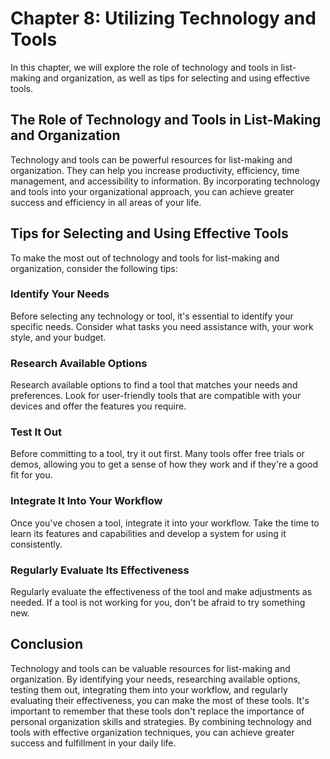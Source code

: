 Chapter 8: Utilizing Technology and Tools
=========================================

In this chapter, we will explore the role of technology and tools in list-making and organization, as well as tips for selecting and using effective tools.

The Role of Technology and Tools in List-Making and Organization
----------------------------------------------------------------

Technology and tools can be powerful resources for list-making and organization. They can help you increase productivity, efficiency, time management, and accessibility to information. By incorporating technology and tools into your organizational approach, you can achieve greater success and efficiency in all areas of your life.

Tips for Selecting and Using Effective Tools
--------------------------------------------

To make the most out of technology and tools for list-making and organization, consider the following tips:

### Identify Your Needs

Before selecting any technology or tool, it's essential to identify your specific needs. Consider what tasks you need assistance with, your work style, and your budget.

### Research Available Options

Research available options to find a tool that matches your needs and preferences. Look for user-friendly tools that are compatible with your devices and offer the features you require.

### Test It Out

Before committing to a tool, try it out first. Many tools offer free trials or demos, allowing you to get a sense of how they work and if they're a good fit for you.

### Integrate It Into Your Workflow

Once you've chosen a tool, integrate it into your workflow. Take the time to learn its features and capabilities and develop a system for using it consistently.

### Regularly Evaluate Its Effectiveness

Regularly evaluate the effectiveness of the tool and make adjustments as needed. If a tool is not working for you, don't be afraid to try something new.

Conclusion
----------

Technology and tools can be valuable resources for list-making and organization. By identifying your needs, researching available options, testing them out, integrating them into your workflow, and regularly evaluating their effectiveness, you can make the most of these tools. It's important to remember that these tools don't replace the importance of personal organization skills and strategies. By combining technology and tools with effective organization techniques, you can achieve greater success and fulfillment in your daily life.
